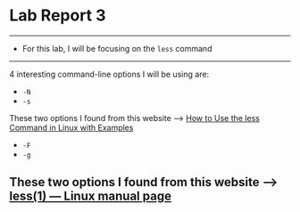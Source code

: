 # Lab Report 3
---
- For this lab, I will be focusing on the `less` command
---
4 interesting command-line options I will be using are:

- `-N`
- `-s`

These two options I found from this website --> [How to Use the less Command in Linux with Examples](https://phoenixnap.com/kb/less-command-in-linux#:~:text=Note%3A%20By%20default%2C%20searching%20in,phrase%20and%20see%20the%20results)

- `-F`
- `-g`

These two options I found from this website --> [less(1) — Linux manual page]([http://a.com](https://man7.org/linux/man-pages/man1/less.1.html))
---
